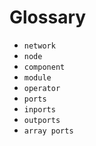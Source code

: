 # Glossary

- `network`
- `node`
- `component`
- `module`
- `operator`
- `ports`
- `inports`
- `outports`
- `array ports`
